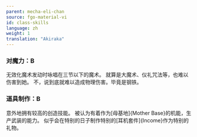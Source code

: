 ```yaml
---
parent: mecha-eli-chan
source: fgo-material-vi
id: class-skills
language: zh
weight: 1
translation: "Akiraka"
---
```


### 对魔力：B

无效化魔术发动时咏唱在三节以下的魔术。
就算是大魔术、仪礼咒法等，也难以伤害到她。
不，说到底就难以造成物理伤害。毕竟是钢铁。

### 道具制作：B

意外地拥有较高的创造技能。
被认为有着作为[母基地]{Mother Base}的机能，生产武装的能力。
似乎会在特别的日子制作特别的[耳机套件]{Income}作为特别的礼物。
